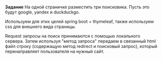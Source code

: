 **Задание**
На одной страничке разместить три поисковика. Пусть это будут google, yandex и duckduckgo.

Используем для этих целей spring boot + thymeleaf, также используем css для внешнего вида страницы.

Request запросы на поиск принимаются с помощью локального сервера. Затем используя "метод запроса" передаем в связанный html файл строку (содержащую метод redirect и поисковый запрос), который перенаправляет пользователя на нужный сайт.
